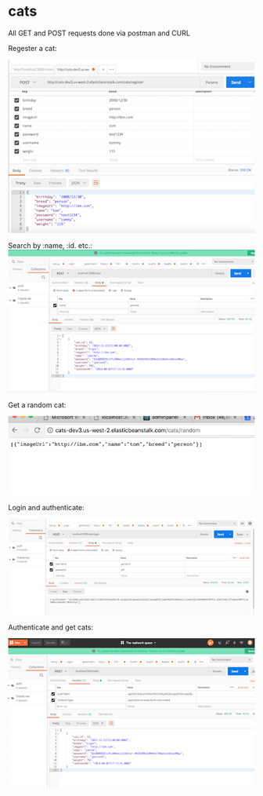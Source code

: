 # cats

All GET and POST requests done via postman and CURL

Regester a cat:

![Screenshot](./img/screenshot1.png)


Search by :name, :id. etc.:
![Screenshot](./img/screenshot2.png)

Get a random cat:

![Screenshot](./img/screenshot3.png)

Login and authenticate:

![Screenshot](./img/screenshot4.png)

Authenticate and get cats:

![Screenshot](./img/screenshot5.png)
